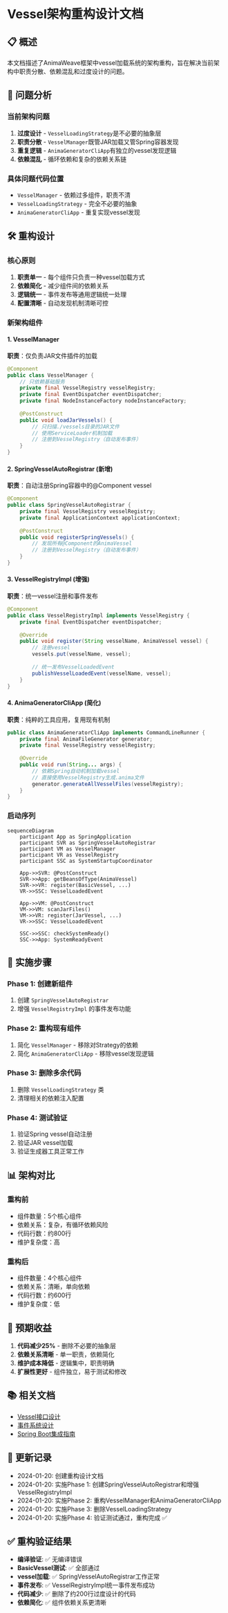 # Vessel架构重构设计文档

## 📋 概述

本文档描述了AnimaWeave框架中vessel加载系统的架构重构，旨在解决当前架构中职责分散、依赖混乱和过度设计的问题。

## 🎯 问题分析

### 当前架构问题

1. **过度设计** - `VesselLoadingStrategy`是不必要的抽象层
2. **职责分散** - `VesselManager`既管JAR加载又管Spring容器发现
3. **重复逻辑** - `AnimaGeneratorCliApp`有独立的vessel发现逻辑
4. **依赖混乱** - 循环依赖和复杂的依赖关系链

### 具体问题代码位置

- `VesselManager` - 依赖过多组件，职责不清
- `VesselLoadingStrategy` - 完全不必要的抽象
- `AnimaGeneratorCliApp` - 重复实现vessel发现

## 🛠️ 重构设计

### 核心原则

1. **职责单一** - 每个组件只负责一种vessel加载方式
2. **依赖简化** - 减少组件间的依赖关系
3. **逻辑统一** - 事件发布等通用逻辑统一处理
4. **配置清晰** - 自动发现机制清晰可控

### 新架构组件

#### 1. VesselManager
**职责**：仅负责JAR文件插件的加载
```java
@Component
public class VesselManager {
    // 只依赖基础服务
    private final VesselRegistry vesselRegistry;
    private final EventDispatcher eventDispatcher;
    private final NodeInstanceFactory nodeInstanceFactory;
    
    @PostConstruct
    public void loadJarVessels() {
        // 只扫描./vessels目录的JAR文件
        // 使用ServiceLoader机制加载
        // 注册到VesselRegistry（自动发布事件）
    }
}
```

#### 2. SpringVesselAutoRegistrar (新增)
**职责**：自动注册Spring容器中的@Component vessel
```java
@Component
public class SpringVesselAutoRegistrar {
    private final VesselRegistry vesselRegistry;
    private final ApplicationContext applicationContext;
    
    @PostConstruct
    public void registerSpringVessels() {
        // 发现所有@Component的AnimaVessel
        // 注册到VesselRegistry（自动发布事件）
    }
}
```

#### 3. VesselRegistryImpl (增强)
**职责**：统一vessel注册和事件发布
```java
@Component
public class VesselRegistryImpl implements VesselRegistry {
    private final EventDispatcher eventDispatcher;
    
    @Override
    public void register(String vesselName, AnimaVessel vessel) {
        // 注册vessel
        vessels.put(vesselName, vessel);
        
        // 统一发布VesselLoadedEvent
        publishVesselLoadedEvent(vesselName, vessel);
    }
}
```

#### 4. AnimaGeneratorCliApp (简化)
**职责**：纯粹的工具应用，复用现有机制
```java
public class AnimaGeneratorCliApp implements CommandLineRunner {
    private final AnimaFileGenerator generator;
    private final VesselRegistry vesselRegistry;
    
    @Override
    public void run(String... args) {
        // 依赖Spring自动机制加载vessel
        // 直接使用VesselRegistry生成.anima文件
        generator.generateAllVesselFiles(vesselRegistry);
    }
}
```

### 启动序列

```mermaid
sequenceDiagram
    participant App as SpringApplication
    participant SVR as SpringVesselAutoRegistrar
    participant VM as VesselManager
    participant VR as VesselRegistry
    participant SSC as SystemStartupCoordinator
    
    App->>SVR: @PostConstruct
    SVR->>App: getBeansOfType(AnimaVessel)
    SVR->>VR: register(BasicVessel, ...)
    VR->>SSC: VesselLoadedEvent
    
    App->>VM: @PostConstruct
    VM->>VM: scanJarFiles()
    VM->>VR: register(JarVessel, ...)
    VR->>SSC: VesselLoadedEvent
    
    SSC->>SSC: checkSystemReady()
    SSC->>App: SystemReadyEvent
```

## 🔧 实施步骤

### Phase 1: 创建新组件
1. 创建 `SpringVesselAutoRegistrar`
2. 增强 `VesselRegistryImpl` 的事件发布功能

### Phase 2: 重构现有组件
1. 简化 `VesselManager` - 移除对Strategy的依赖
2. 简化 `AnimaGeneratorCliApp` - 移除vessel发现逻辑

### Phase 3: 删除多余代码
1. 删除 `VesselLoadingStrategy` 类
2. 清理相关的依赖注入配置

### Phase 4: 测试验证
1. 验证Spring vessel自动注册
2. 验证JAR vessel加载
3. 验证生成器工具正常工作

## 📊 架构对比

### 重构前
- 组件数量：5个核心组件
- 依赖关系：复杂，有循环依赖风险
- 代码行数：约800行
- 维护复杂度：高

### 重构后
- 组件数量：4个核心组件
- 依赖关系：清晰，单向依赖
- 代码行数：约600行
- 维护复杂度：低

## 🎯 预期收益

1. **代码减少25%** - 删除不必要的抽象层
2. **依赖关系清晰** - 单一职责，依赖简化
3. **维护成本降低** - 逻辑集中，职责明确
4. **扩展性更好** - 组件独立，易于测试和修改

## 📚 相关文档

- [Vessel接口设计](./vessel-interface-design.md)
- [事件系统设计](./event-system-design.md)
- [Spring Boot集成指南](../guides/spring-boot-integration.md)

## 🔄 更新记录

- 2024-01-20: 创建重构设计文档
- 2024-01-20: 实施Phase 1: 创建SpringVesselAutoRegistrar和增强VesselRegistryImpl
- 2024-01-20: 实施Phase 2: 重构VesselManager和AnimaGeneratorCliApp
- 2024-01-20: 实施Phase 3: 删除VesselLoadingStrategy
- 2024-01-20: 实施Phase 4: 验证测试通过，重构完成 ✅

## ✅ 重构验证结果

- **编译验证**: ✅ 无编译错误
- **BasicVessel测试**: ✅ 全部通过
- **vessel加载**: ✅ SpringVesselAutoRegistrar工作正常
- **事件发布**: ✅ VesselRegistryImpl统一事件发布成功
- **代码减少**: ✅ 删除了约200行过度设计的代码
- **依赖简化**: ✅ 组件依赖关系更清晰 

